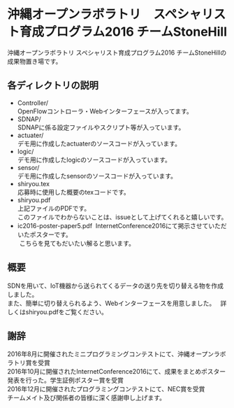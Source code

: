 # 沖縄オープンラボラトリ　スペシャリスト育成プログラム2016 チームStoneHill  
沖縄オープンラボラトリ スペシャリスト育成プログラム2016 チームStoneHillの成果物置き場です。

## 各ディレクトリの説明
* Controller/  
  OpenFlowコントローラ・Webインターフェースが入ってます。
* SDNAP/  
  SDNAPに係る設定ファイルやスクリプト等が入っています。
* actuater/  
  デモ用に作成したactuaterのソースコードが入っています。
* logic/  
  デモ用に作成したlogicのソースコードが入っています。
* sensor/  
  デモ用に作成したsensorのソースコードが入っています。
* shiryou.tex  
  応募時に使用した概要のtexコードです。
* shiryou.pdf  
  上記ファイルのPDFです。  
  このファイルでわからないことは、issueとして上げてくれると嬉しいです。
* ic2016-poster-paper5.pdf
  InternetConference2016にて掲示させていただいたポスターです。  
  こちらを見てもだいたい解ると思います。  

## 概要
SDNを用いて、IoT機器から送られてくるデータの送り先を切り替える物を作成しました。   
また、簡単に切り替えられるよう、Webインターフェースを用意しました。   
詳しくはshiryou.pdfをご覧ください。

## 謝辞
2016年8月に開催されたミニプログラミングコンテストにて、沖縄オープンラボラトリ賞を受賞  
2016年10月に開催されたInternetConference2016にて、成果をまとめポスター発表を行った。学生証例ポスター賞を受賞  
2016年12月に開催されたプログラミングコンテストにて、NEC賞を受賞  
チームメイト及び関係者の皆様に深く感謝申し上げます。  
